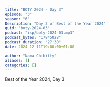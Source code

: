 ```yaml
---
title: "BOTY 2024 - Day 3"
episode: "3"
season: "6"
Description: "Day 3 of Best of the Year 2024"
guid: "boty-2024-03"
podcast: "isp/boty-2024-03.mp3"
podcast_bytes: "17845028"
podcast_duration: "27:30"
date: 2024-12-11T19:00:00+01:00

author: "Nama Chibitty"
aliases: []
categories: []
---
```


Best of the Year 2024, Day 3

